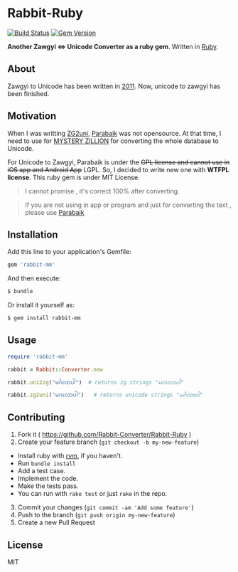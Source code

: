 # Rabbit-Ruby

[![Build Status](https://travis-ci.org/Rabbit-Converter/Rabbit-Ruby.svg?branch=master)](https://travis-ci.org/Rabbit-Converter/Rabbit-Ruby)
[![Gem Version](https://badge.fury.io/rb/rabbit-mm.svg)](http://badge.fury.io/rb/rabbit-mm)

**Another Zawgyi <=> Unicode Converter as a ruby gem**. Written in [Ruby](https://www.ruby-lang.org/en).

## About

Zawgyi to Unicode has been written in [2011](https://github.com/saturngod/ZG2Uni_JS/commits/master). Now, unicode to zawgyi has been finished.

## Motivation

When I was writting [ZG2uni](https://github.com/saturngod/ZG2Uni_JS/), [Parabaik](https://github.com/ngwestar/parabaik) was not opensource. At that time, I need to use for [MYSTERY ZILLION](http://www.mysteryzillion.org) for converting the whole database to Unicode.

For Unicode to Zawgyi, Parabaik is under the ~~GPL license and cannot use in iOS app and Android App~~ LGPL. So, I decided to write new one with **WTFPL license**. This ruby gem is under MIT License.

> I cannot promise , it's correct 100% after converting.

> If you are not using in app or program and just for converting the text , please use [Parabaik](https://github.com/ngwestar/parabaik)

## Installation

Add this line to your application's Gemfile:

```ruby
gem 'rabbit-mm'
```

And then execute:

```bash
$ bundle
```

Or install it yourself as:

```bash
$ gem install rabbit-mm
```

## Usage

```ruby
require 'rabbit-mm'

rabbit = Rabbit::Converter.new

rabbit.uni2zg("မင်္ဂလာပါ")  # returns zg strings "မဂၤလာပါ"

rabbit.zg2uni("မဂၤလာပါ")   # returns unicode strings "မင်္ဂလာပါ"

```

## Contributing

1. Fork it ( https://github.com/Rabbit-Converter/Rabbit-Ruby )
2. Create your feature branch (`git checkout -b my-new-feature`)
  - Install ruby with [rvm](http://rvm.io), if you haven't.
  - Run `bundle install`
  - Add a test case.
  - Implement the code.
  - Make the tests pass.
  - You can run with `rake test` or just `rake` in the repo.
3. Commit your changes (`git commit -am 'Add some feature'`)
4. Push to the branch (`git push origin my-new-feature`)
5. Create a new Pull Request

## License
MIT
